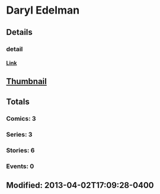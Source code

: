 # Daryl  Edelman 
## Details
### detail
#### [Link](http://marvel.com/comics/creators/3886/daryl_edelman?utm_campaign=apiRef&utm_source=225578a89fc76f3d20fbffda5d17a88d)
## [Thumbnail](http://i.annihil.us/u/prod/marvel/i/mg/6/90/4bc46a9384b46.jpg)
## Totals
### Comics: 3
### Series: 3
### Stories: 6
### Events: 0
## Modified: 2013-04-02T17:09:28-0400